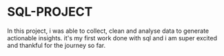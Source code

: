 # SQL-PROJECT
In this project, i was able to collect, clean and analyse data to generate actionable insights. it's my first work done with sql and i am super excited and thankful for the journey so far.
